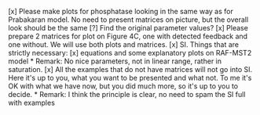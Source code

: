 [x] Please make plots for phosphatase looking in the same way as for Prabakaran model. No need to present matrices on picture, but the overall look should be the same
    [?] Find the original parameter values?
[x] Please prepare 2 matrices for plot on Figure 4C, one with detected feedback and one without. We will use both plots and matrices.
[x] SI. Things that are strictly necessary:
    [x] equations and some explanatory plots on RAF-MST2 model
        * Remark: No nice parameters, not in linear range, rather in saturation.
[x] All the examples that do not have matrices will not go into SI. Here it's up to you, what you want to be presented and what not. To me it's OK with what we have now, but you did much more, so it's up to you to decide.
        * Remark: I think the principle is clear, no need to spam the SI full with examples

